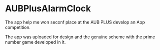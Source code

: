 # AUBPlusAlarmClock
The app help me won seconf place at the AUB PLUS develop an App competition.

The app was uploaded for design and the genuine scheme with the prime number game developed in it. 